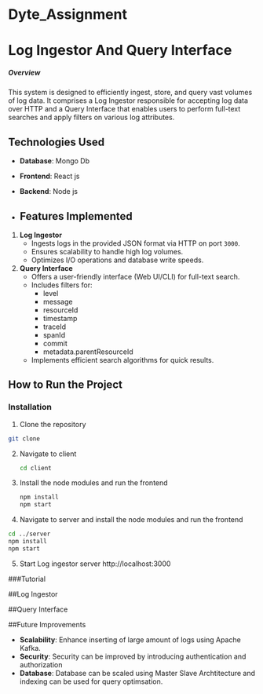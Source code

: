 # Dyte_Assignment
# Log Ingestor And Query Interface

##### Overview
This system is designed to efficiently ingest, store, and query vast volumes of log data. It comprises a Log Ingestor responsible for accepting log data over HTTP and a Query Interface that enables users to perform full-text searches and apply filters on various log attributes.

## Technologies Used
- **Database**: Mongo Db
- **Frontend**: React js
- **Backend**: Node js

- ## Features Implemented
1. **Log Ingestor**
   - Ingests logs in the provided JSON format via HTTP on port `3000`.
   - Ensures scalability to handle high log volumes.
   - Optimizes I/O operations and database write speeds.
2. **Query Interface**
   - Offers a user-friendly interface (Web UI/CLI) for full-text search.
   - Includes filters for:
       - level
       - message
       - resourceId
       - timestamp
       - traceId
       - spanId
       - commit
       - metadata.parentResourceId
   - Implements efficient search algorithms for quick results.
  
 ## How to Run the Project
 ### Installation

 1. Clone the repository
   ```bash
   git clone 
   ```
2. Navigate to client
   ```bash
   cd client
   ```
3. Install the node modules and run the frontend
   ```bash
   npm install
   npm start
   ```
4.  Navigate to server and install the node modules and run the frontend
   ```bash
  cd ../server
   npm install
   npm start
   ```
5. Start Log ingestor server
  http://localhost:3000

###Tutorial

##Log Ingestor


##Query Interface

##Future Improvements
- **Scalability**: Enhance inserting of large amount of logs using Apache Kafka.
- **Security**: Security can be improved by introducing authentication and authorization
- **Database**: Database can be scaled using Master Slave Archtitecture and indexing can be used for query optimsation.
  
